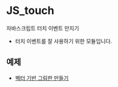 # JS_touch
자바스크립트 터치 이벤트 만지기

- 터치 이벤트를 잘 사용하기 위한 모듈입니다.

## 예제
- [벡터 기반 그림판 만들기](https://esctabcapslock.github.io/JS_touch/벡터%20그림판/휠관련.html)
